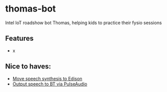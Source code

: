 # thomas-bot
Intel IoT roadshow bot Thomas, helping kids to practice their fysio sessions

## Features
- x

## Nice to haves:
- [Move speech synthesis to Edison](http://www.instructables.com/id/Speaking-AssistantEdison-Edition/?ALLSTEPS)
- [Output speech to BT via PulseAudio](http://download.intel.com/support/edison/sb/edisonaudio_332434001.pdf)